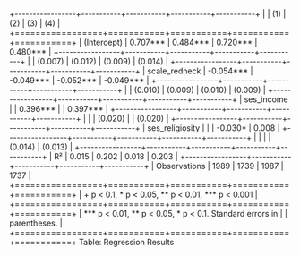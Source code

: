 
+-----------------+-----------+-----------+-----------+-----------+
|                 | (1)       | (2)       | (3)       | (4)       |
+=================+===========+===========+===========+===========+
| (Intercept)     | 0.707***  | 0.484***  | 0.720***  | 0.480***  |
+-----------------+-----------+-----------+-----------+-----------+
|                 | (0.007)   | (0.012)   | (0.009)   | (0.014)   |
+-----------------+-----------+-----------+-----------+-----------+
| scale_redneck   | -0.054*** | -0.049*** | -0.052*** | -0.049*** |
+-----------------+-----------+-----------+-----------+-----------+
|                 | (0.010)   | (0.009)   | (0.010)   | (0.009)   |
+-----------------+-----------+-----------+-----------+-----------+
| ses_income      |           | 0.396***  |           | 0.397***  |
+-----------------+-----------+-----------+-----------+-----------+
|                 |           | (0.020)   |           | (0.020)   |
+-----------------+-----------+-----------+-----------+-----------+
| ses_religiosity |           |           | -0.030*   | 0.008     |
+-----------------+-----------+-----------+-----------+-----------+
|                 |           |           | (0.014)   | (0.013)   |
+-----------------+-----------+-----------+-----------+-----------+
| R²              | 0.015     | 0.202     | 0.018     | 0.203     |
+-----------------+-----------+-----------+-----------+-----------+
| Observations    | 1989      | 1739      | 1987      | 1737      |
+=================+===========+===========+===========+===========+
| + p < 0.1, * p < 0.05, ** p < 0.01, *** p < 0.001               |
+=================+===========+===========+===========+===========+
| *** p < 0.01, ** p < 0.05, * p < 0.1. Standard errors in        |
| parentheses.                                                    |
+=================+===========+===========+===========+===========+
Table: Regression Results
